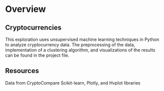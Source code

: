 # Overview
## Cryptocurrencies
This exploration uses unsupervised machine learning techniques in Python to analyze cryptocurrency data. The preprocessing of the data, implementation of a clustering algorithm, and visualizations of the results can be found in the project file.

## Resources
Data from CryptoCompare
Scikit-learn, Plotly, and Hvplot libraries

